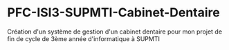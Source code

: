 # PFC-ISI3-SUPMTI-Cabinet-Dentaire
Création d'un système de gestion d'un cabinet dentaire pour mon projet de fin de cycle de 3ème année d'informatique à SUPMTI
